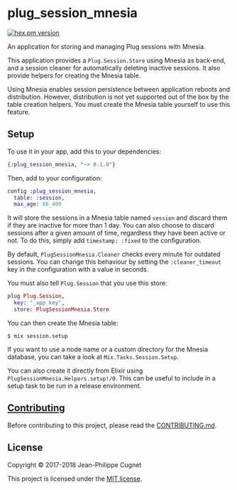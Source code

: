 # plug_session_mnesia

[![hex.pm version](http://img.shields.io/hexpm/v/plug_session_mnesia.svg?style=flat)](https://hex.pm/packages/plug_session_mnesia)

An application for storing and managing Plug sessions with Mnesia.

This application provides a `Plug.Session.Store` using Mnesia as back-end, and a
session cleaner for automatically deleting inactive sessions. It also provide
helpers for creating the Mnesia table.

Using Mnesia enables session persistence between application reboots and
distribution. However, distribution is not yet supported out of the box by the
table creation helpers. You must create the Mnesia table yourself to use this
feature.

## Setup

To use it in your app, add this to your dependencies:

```elixir
{:plug_session_mnesia, "~> 0.1.0"}
```

Then, add to your configuration:

```elixir
config :plug_session_mnesia,
  table: :session,
  max_age: 86_400
```

It will store the sessions in a Mnesia table named `session` and discard them if
they are inactive for more than 1 day. You can also choose to discard sessions
after a given amount of time, regardless they have been active or not. To do
this, simply add `timestamp: :fixed` to the configuration.

By default, `PlugSessionMnesia.Cleaner` checks every minute for outdated
sessions. You can change this behaviour by setting the `:cleaner_timeout` key
in the configuration with a value in seconds.

You must also tell `Plug.Session` that you use this store:

```elixir
plug Plug.Session,
  key: "_app_key",
  store: PlugSessionMnesia.Store
```

You can then create the Mnesia table:

    $ mix session.setup

If you want to use a node name or a custom directory for the Mnesia database,
you can take a look at `Mix.Tasks.Session.Setup`.

You can also create it directly from Elixir using
`PlugSessionMnesia.Helpers.setup!/0`. This can be useful to include in a setup
task to be run in a release environment.

## [Contributing](CONTRIBUTING.md)

Before contributing to this project, please read the
[CONTRIBUTING.md](CONTRIBUTING.md).

## License

Copyright © 2017-2018 Jean-Philippe Cugnet

This project is licensed under the [MIT license](LICENSE).
